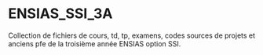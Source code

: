 # ENSIAS_SSI_3A
Collection de fichiers de cours, td, tp, examens, codes sources de projets et anciens pfe de la troisième année ENSIAS option SSI.
